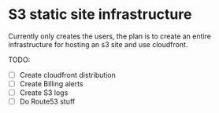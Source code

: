 # S3 static site infrastructure

Currently only creates the users, the plan is to create an entire infrastructure for hosting an s3 site and use cloudfront.

TODO:

- [ ] Create cloudfront distribution
- [ ] Create Billing alerts
- [ ] Create S3 logs
- [ ] Do Route53 stuff